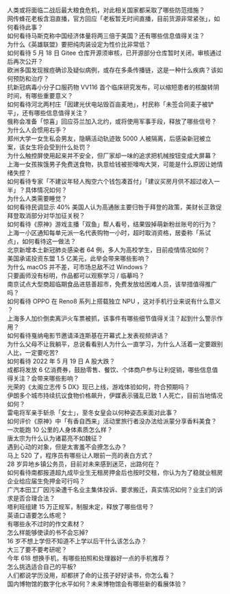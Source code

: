 人类或将面临二战后最大粮食危机，对此相关国家都采取了哪些防范措施？  
网传蜂花老板含泪直播，官方回应「老板暂无时间直播，目前货源非常紧张」，如何看待此事？  
如何看待马斯克称中国经济体量将两三倍于美国？还有哪些信息值得关注？  
为什么《英雄联盟》要把纯肉装设定为性价比非常低？  
如何看待 5 月 18 日 Gitee 仓库开源须审核，已开源部分仓库暂时关闭，审核通过后再次公开？  
欧洲多国发现猴痘确诊及疑似病例，或存在多条传播链，这是一种什么疾病？该如何预防和治疗？  
抗新冠病毒小分子口服药物 VV116 首个临床研究发布，可以缩短患者的核酸转阴时间，有哪些重要意义？  
如何看待河北两村庄「因建光伏电站毁百亩麦地」，村民称「未签合同麦子被铲平」，还有哪些信息值得关注？  
俄称会准备「惊喜」回应芬兰加入北约，或将使用军事手段，释放了哪些信号？  
为什么人会惯用右手？  
郑州大学一女生私会男友，隐瞒活动轨迹致 5000 人被隔离，后感染新冠被立案，该女生将会受到什么处罚？  
为什么触控屏使用起来并不安全，但厂家却一味的追求把机械按钮变成大屏幕？  
上海一女孩挨饿男子免费送食物，执意给钱被拒嚎啕大哭，可能是什么原因让她情绪失控？  
如何看待专家「不建议年轻人掏空六个钱包凑首付」「建议买房月供不超过收入一半」？具体情况如何？  
为什么人类需要睡觉？  
如何看待民调显示 40% 美国人认为高通胀主要归咎于拜登的政策，美财长正敦促拜登取消部分对华加征关税？  
如何看待《原神》游戏主播「双鱼」帮人看号，结果毁掉萌新粉丝账号的行为？  
上海一小区通知每单元派一名代表购物一小时，超时取消资格，居委称「系试点」，如何看待这一做法？  
北京新增本土新冠肺炎感染者 64 例，多人为高校学生，目前疫情情况如何？  
美国承诺投资东盟 1.5 亿美元，此举会带来哪些影响？  
为什么 macOS 并不差，可市场总敌不过 Windows？  
只要画师没有标明，作品都可以观察学习 / 临摹吗？  
南京试点大型商超临期食品进慈善超市，免费发放给困难人员，该举措值得推广吗？  
如何看待 OPPO 在 Reno8 系列上搭载独立 NPU ，这对手机行业来说有什么意义 ？  
上海多人加价倒卖离沪火车票被抓，该事件有哪些细节值得关注？起到什么警示作用？  
如何看待戛纳电影节邀请泽连斯基在开幕式上发表视频讲话？  
为什么父母不让我躺平，总说看看别人为什么一直学习，为什么人活着一定要跟别人比，一定要吃苦?  
如何看待 2022 年 5 月 19 日 A 股大跌？  
成都将发放 6 亿消费券，鼓励零售、餐饮、个体商户参与让利促销，哪些信息值得关注？会带来哪些影响？  
光荣的《太阁立志传 5 DX》现已上线，游戏体验如何，符合预期吗？  
伊朗多个城市持续抗议食物价格飙升，伊媒表示骚乱已致 1 人死亡，目前当地情况如何？  
雷电将军亲手斩杀「女士」，至冬女皇会以何种姿态来面对此事？  
如何评价《原神》中「有香自西来」活动里旅行者没办法给派蒙分享香料美食？  
一次能跑 10 公里的人身体素质怎么样？  
唐太宗为什么认为诸葛亮不如魏征？  
遇到心动的对象，但是太害羞不会撩怎么办？  
马上 520 了，程序员有哪些让人眼前一亮的表白方式？  
28 岁异地乡镇公务员，目前对未来感到迷茫，出路何在？  
如何看待南都报道超九成毕业生无租房押金后也按时交租，你认为为了稳就业租房企业给应届生免押金可行吗？  
广汽本田工厂因污染遭千名业主集体投诉、要求搬迁，真实情况如何？业主们的诉求是否合理合法？  
塔利班组建 15 万正规军，制服未定，释放了哪些信号？  
英语口语要怎么练呢？  
有哪些永不过时的作文素材？  
怎么样能够使读的书不会忘掉?  
16 岁不想上学但不知道不上学以后干什么该怎么办？  
大三了要不要考研呢？  
今年 618 想换手机，有哪些拍照和处理器好一点的手机推荐？  
怎么挑选适合自己的平板?  
人们都说学历没用，却都拼了命的让孩子好好读书，你怎么看？  
国内博物馆的数字化水平如何？未来博物馆会有哪些新的看展体验？  
